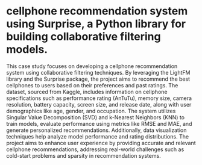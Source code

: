 # cellphone recommendation system using Surprise, a Python library for building collaborative filtering models.
This  case study focuses on developing a cellphone recommendation system using collaborative filtering techniques. By leveraging the LightFM library and the Surprise package, the project aims to recommend the best cellphones to users based on their preferences and past ratings. The dataset, sourced from Kaggle, includes information on cellphone specifications such as performance rating (AnTuTu), memory size, camera resolution, battery capacity, screen size, and release date, along with user demographics like age, gender, and occupation. The system utilizes Singular Value Decomposition (SVD) and k-Nearest Neighbors (KNN) to train models, evaluate performance using metrics like RMSE and MAE, and generate personalized recommendations. Additionally, data visualization techniques help analyze model performance and rating distributions. The project aims to enhance user experience by providing accurate and relevant cellphone recommendations, addressing real-world challenges such as cold-start problems and sparsity in recommendation systems.
